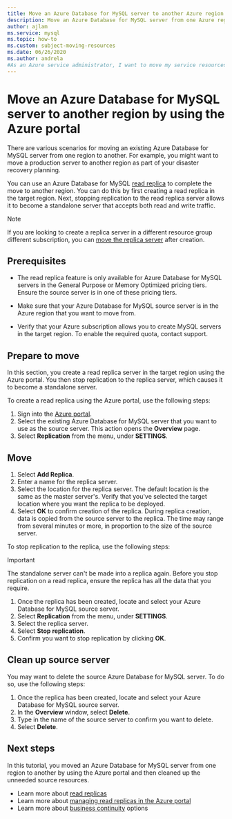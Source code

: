 ```yaml
---
title: Move an Azure Database for MySQL server to another Azure region using the Azure portal.
description: Move an Azure Database for MySQL server from one Azure region to another using a read replica and the Azure portal.
author: ajlam
ms.service: mysql
ms.topic: how-to
ms.custom: subject-moving-resources
ms.date: 06/26/2020
ms.author: andrela
#As an Azure service administrator, I want to move my service resources to another Azure region
---
```


# Move an Azure Database for MySQL server to another region by using the Azure portal

There are various scenarios for moving an existing Azure Database for MySQL server from one region to another. For example, you might want to move a production server to another region as part of your disaster recovery planning.

You can use an Azure Database for MySQL [read replica](concepts-read-replicas.md) to complete the move to another region. You can do this by first creating a read replica in the target region. Next, stopping replication to the read replica server allows it to become a standalone server that accepts both read and write traffic. 

> [!NOTE]
> If you are looking to create a replica server in a different resource group different subscription, you can [move the replica server](https://docs.microsoft.com/azure/azure-resource-manager/management/move-resource-group-and-subscription) after creation. 

## Prerequisites

- The read replica feature is only available for Azure Database for MySQL servers in the General Purpose or Memory Optimized pricing tiers. Ensure the source server is in one of these pricing tiers.

- Make sure that your Azure Database for MySQL source server is in the Azure region that you want to move from.

- Verify that your Azure subscription allows you to create MySQL servers in the target region. To enable the required quota, contact support.

## Prepare to move
In this section, you create a read replica server in the target region using the Azure portal. You then stop replication to the replica server, which causes it to become a standalone server. 

To create a read replica using the Azure portal, use the following steps:

1. Sign into the [Azure portal](https://portal.azure.com/).
1. Select the existing Azure Database for MySQL server that you want to use as the source server. This action opens the **Overview** page.
1. Select **Replication** from the menu, under **SETTINGS**.

## Move
1. Select **Add Replica**.
1. Enter a name for the replica server.
1. Select the location for the replica server. The default location is the same as the master server's. Verify that you've selected the target location where you want the replica to be deployed.
1. Select **OK** to confirm creation of the replica. During replica creation, data is copied from the source server to the replica. The time may range from several minutes or more, in proportion to the size of the source server.

To stop replication to the replica, use the following steps:

> [!IMPORTANT]
> The standalone server can't be made into a replica again.
> Before you stop replication on a read replica, ensure the replica has all the data that you require.

1. Once the replica has been created, locate and select your Azure Database for MySQL source server. 
1. Select **Replication** from the menu, under **SETTINGS**.
1. Select the replica server.
1. Select **Stop replication**.
1. Confirm you want to stop replication by clicking **OK**.

## Clean up source server

You may want to delete the source Azure Database for MySQL server. To do so, use the following steps:
1. Once the replica has been created, locate and select your Azure Database for MySQL source server.
1. In the **Overview** window, select **Delete**.
1. Type in the name of the source server to confirm you want to delete.
1. Select **Delete**.

## Next steps

In this tutorial, you moved an Azure Database for MySQL server from one region to another by using the Azure portal and then cleaned up the unneeded source resources. 

- Learn more about [read replicas](concepts-read-replicas.md)
- Learn more about [managing read replicas in the Azure portal](howto-read-replicas-portal.md)
- Learn more about [business continuity](concepts-business-continuity.md) options